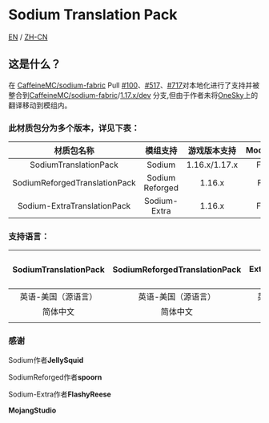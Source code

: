 # Sodium Translation Pack

[EN](https://gitee.com/TexTrue/SodiumTranslationPack/blob/master/README-EN.md) / [ZH-CN](https://gitee.com/TexTrue/SodiumTranslationPack/blob/master/README.md)
## 这是什么？

在 [CaffeineMC/sodium-fabric](https://github.com/CaffeineMC/sodium-fabric) Pull [#100](https://github.com/CaffeineMC/sodium-fabric/pull/100)、[#517](https://github.com/CaffeineMC/sodium-fabric/pull/517)、[#717](https://github.com/CaffeineMC/sodium-fabric/pull/717)对本地化进行了支持并被整合到[CaffeineMC/sodium-fabric](https://github.com/CaffeineMC/sodium-fabric)/[1.17.x/dev](https://github.com/CaffeineMC/sodium-fabric/tree/1.17.x/dev) 分支,但由于作者未将[OneSky](https://jellysquid.oneskyapp.com/collaboration/project?id=366422)上的翻译移动到模组内。

### 此材质包分为多个版本，详见下表：

|          材质包名称           |    模组支持     | 游戏版本支持  | ModLoader |
| :---------------------------: | :-------------: | :-----------: | :-------: |
|     SodiumTranslationPack     |     Sodium      | 1.16.x/1.17.x |  Fabric   |
| SodiumReforgedTranslationPack | Sodium Reforged |    1.16.x     |   Forge   |
|  Sodium-ExtraTranslationPack  |  Sodium-Extra   |     1.16.x     |  Fabric   |



### 支持语言：

| SodiumTranslationPack | SodiumReforgedTranslationPack | Sodium-ExtraTranslationPack[暂不支持] |
| :-------------------: | :---------------------------: | :-----------------------------------: |
|  英语-美国（源语言）  |      英语-美国（源语言）      |          英语-美国（源语言）          |
|       简体中文        |           简体中文            |               简体中文                |
|                       |                               |                                       |



### 感谢

Sodium作者**JellySquid**

SodiumReforged作者**spoorn**

Sodium-Extra作者**FlashyReese**

**MojangStudio**
